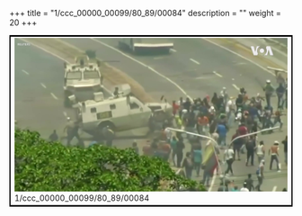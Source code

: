 +++
title = "1/ccc_00000_00099/80_89/00084"
description = ""
weight = 20
+++

<table style="border:2px solid black;max-width:800px;max-height:800px;" 
><tr><td>
<img class="center-fit-jpg"
src="/jpg_/aaa_20190430_NxaOmWaI8sI_00083.jpg">
1/ccc_00000_00099/80_89/00084
</img></td></tr></table>

